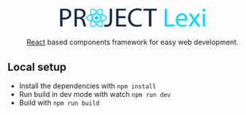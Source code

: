 <p align="center">
  <img src="https://raw.githubusercontent.com/jeradrutnam/lexi/master/resources/logo.png" width="300">
  <p align="center">
      <a href="http://facebook.github.io/react" target="_blank">React</a> based components framework for easy web development.
  </p>
</p>

## Local setup

- Install the dependencies with `npm install`
- Run build in dev mode with watch `npm run dev`
- Build with `npm run build`

[react]: http://facebook.github.io/react/
